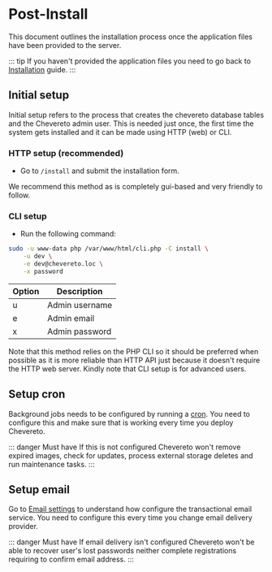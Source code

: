 # Post-Install

This document outlines the installation process once the application files have been provided to the server.

::: tip
If you haven't provided the application files you need to go back to [Installation](installation.md) guide.
:::

## Initial setup

Initial setup refers to the process that creates the chevereto database tables and the Chevereto admin user. This is needed just once, the first time the system gets installed and it can be made using HTTP (web) or CLI.

### HTTP setup (recommended)

* Go to `/install` and submit the installation form.

We recommend this method as is completely gui-based and very friendly to follow.

### CLI setup

* Run the following command:

```sh
sudo -u www-data php /var/www/html/cli.php -C install \
    -u dev \
    -e dev@chevereto.loc \
    -x password
```

| Option | Description    |
| ------ | -------------- |
| u      | Admin username |
| e      | Admin email    |
| x      | Admin password |

Note that this method relies on the PHP CLI so it should be preferred when possible as it is more reliable than HTTP API just because it doesn't require the HTTP web server. Kindly note that CLI setup is for advanced users.

## Setup cron

Background jobs needs to be configured by running a [cron](../setup/system/requirements.md#cron). You need to configure this and make sure that is working every time you deploy Chevereto.

::: danger Must have
If this is not configured Chevereto won't remove expired images, check for updates, process external storage deletes and run maintenance tasks.
:::

## Setup email

Go to [Email settings](../settings/email.md) to understand how configure the transactional email service. You need to configure this every time you change email delivery provider.

::: danger Must have
If email delivery isn't configured Chevereto won't be able to recover user's lost passwords neither complete registrations requiring to confirm email address.
:::
